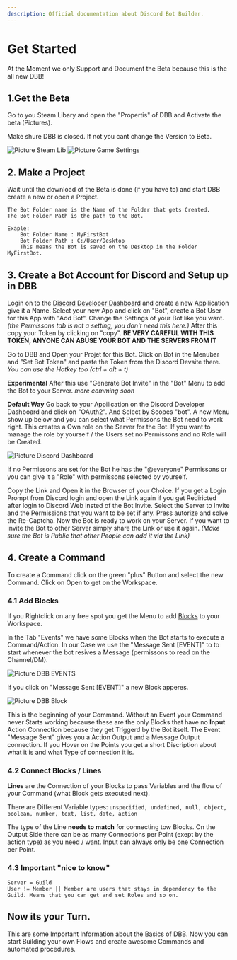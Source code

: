 ```yaml
---
description: Official documentation about Discord Bot Builder.
---
```


# Get Started

At the Moment we only Support and Document the Beta because this is the all new DBB!

## 1.Get the Beta

Go to you Steam Libary and open the "Propertis" of DBB and Activate the beta \(Pictures\).

Make shure DBB is closed. If not you cant change the Version to Beta.

![Picture Steam Lib](.gitbook/assets/steam-lib.png) ![Picture Game Settings](.gitbook/assets/steam-beta.png)

## 2. Make a Project

Wait until the download of the Beta is done \(if you have to\) and start DBB create a new or open a Project.

```text
The Bot Folder name is the Name of the Folder that gets Created.
The Bot Folder Path is the path to the Bot.

Exaple:
    Bot Folder Name : MyFirstBot
    Bot Folder Path : C:/User/Desktop
    This means the Bot is saved on the Desktop in the Folder MyFirstBot.
```

## 3. Create a Bot Account for Discord and Setup up in DBB

Login on to the [Discord Developer Dashboard](https://discordapp.com/developers/applications/) and create a new Appilication give it a Name. Select your new App and click on "Bot", create a Bot User for this App with "Add Bot". Change the Settings of your Bot like you want. _\(the Permissons tab is not a setting, you don't need this here.\)_ After this copy your Token by clicking on "copy". **BE VERY CAREFUL WITH THIS TOKEN, ANYONE CAN ABUSE YOUR BOT AND THE SERVERS FROM IT**

Go to DBB and Open your Projet for this Bot. Click on Bot in the Menubar and "Set Bot Token" and paste the Token from the Discord Devsite there. _You can use the Hotkey too \(ctrl + alt + t\)_

**Experimental** After this use "Generate Bot Invite" in the "Bot" Menu to add the Bot to your Server. _more comming soon_

**Default Way** Go back to your Appilication on the Discord Developer Dashboard and click on "OAuth2". And Select by Scopes "bot". A new Menu show up below and you can select what Permissons the Bot need to work right. This creates a Own role on the Server for the Bot. If you want to manage the role by yourself / the Users set no Permissons and no Role will be Created.

![Picture Discord Dashboard](.gitbook/assets/discord-devboard-oauth.png)

If no Permissons are set for the Bot he has the "@everyone" Permissons or you can give it a "Role" with permissons selected by yourself.

Copy the Link and Open it in the Browser of your Choice. If you get a Login Prompt from Discord login and open the Link again if you get Rediricted after login to Discord Web insted of the Bot Invite. Select the Server to Invite and the Permissions that you want to be set if any. Press autorize and solve the Re-Captcha. Now the Bot is ready to work on your Server. If you want to invite the Bot to other Server simply share the Link or use it again. _\(Make sure the Bot is Public that other People can add it via the Link\)_

## 4. Create a Command

To create a Command click on the green "plus" Button and select the new Command. Click on Open to get on the Workspace.

### 4.1 Add Blocks

If you Rightclick on any free spot you get the Menu to add [Blocks](faq/blocks.md) to your Workspace.

In the Tab "Events" we have some Blocks when the Bot starts to execute a Command/Action. In our Case we use the "Message Sent \[EVENT\]" to to start whenever the bot resives a Message \(permissons to read on the Channel/DM\).

![Picture DBB EVENTS](.gitbook/assets/dbb-events.png)

If you click on "Message Sent \[EVENT\]" a new Block apperes.

![Picture DBB Block](.gitbook/assets/dbb-hover-desc.png)

This is the beginning of your Command. Without an Event your Command never Starts working because these are the only Blocks that have no **Input** Action Connection because they get Triggerd by the Bot itself. The Event "Message Sent" gives you a Action Output and a Message Output connection. If you Hover on the Points you get a short Discription about what it is and what Type of connection it is.

### 4.2 Connect Blocks / Lines

**Lines** are the Connection of your Blocks to pass Variables and the flow of your Command \(what Block gets executed next\).

There are Different Variable types: `unspecified, undefined, null, object, boolean, number, text, list, date, action`

The type of the Line **needs to match** for connecting tow Blocks. On the Output Side there can be as many Connections per Point \(exept by the action type\) as you need / want. Input can always only be one Connection per Point.

### 4.3 Important "nice to know"

```text
Server = Guild
User != Member || Member are users that stays in dependency to the Guild. Means that you can get and set Roles and so on.
```

## Now its your Turn.

This are some Important Information about the Basics of DBB. Now you can start Building your own Flows and create awesome Commands and automated procedures.

